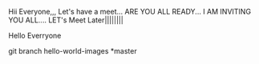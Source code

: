 Hii Everyone,,,
Let's have a meet...
ARE YOU ALL READY...
I AM INVITING YOU ALL....
LET's Meet Later||||||||

Hello Everryone



git branch 
  hello-world-images
  *master
